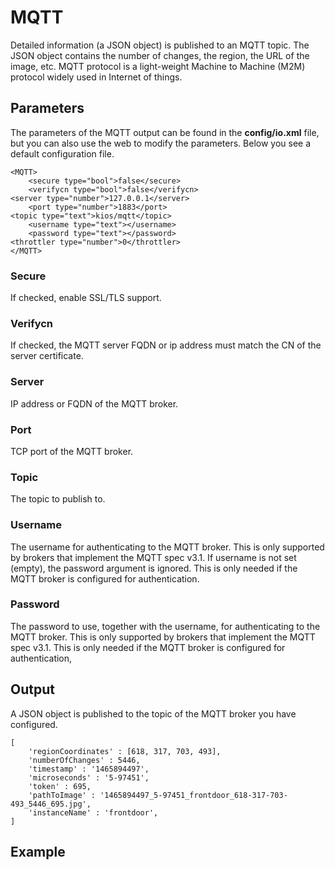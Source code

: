 # MQTT

Detailed information (a JSON object) is published to an MQTT topic. The JSON object contains the number of changes, the region, the URL of the image, etc.
MQTT protocol is a light-weight Machine to Machine (M2M) protocol widely used in Internet of things.

## Parameters

The parameters of the MQTT output can be found in the **config/io.xml** file, but you can also use the web to modify the parameters. Below you see a default configuration file.

    <MQTT>
        <secure type="bool">false</secure>
        <verifycn type="bool">false</verifycn>
	<server type="number">127.0.0.1</server> 
        <port type="number">1883</port>
	<topic type="text">kios/mqtt</topic>
        <username type="text"></username>
        <password type="text"></password>
	<throttler type="number">0</throttler> 
    </MQTT>

### Secure

If checked, enable SSL/TLS support.

### Verifycn

If checked, the MQTT server FQDN or ip address must match the CN of the server certificate.

### Server

IP address or FQDN of the MQTT broker.

### Port

TCP port of the MQTT broker.

### Topic

The topic to publish to.

### Username

The username for authenticating to the MQTT broker. This is only supported by brokers that implement the MQTT spec v3.1. If username is not set (empty), the password argument is ignored. This is only needed if the MQTT broker is configured for authentication. 

### Password

The password to use, together with the username, for authenticating to the MQTT broker. This is only supported by brokers that implement the MQTT spec v3.1. This is only needed if the MQTT broker is configured for authentication,

## Output

A JSON object is published to the topic of the MQTT broker you have configured.

	[
 		'regionCoordinates' : [618, 317, 703, 493],
  		'numberOfChanges' : 5446,
  		'timestamp' : '1465894497',
  		'microseconds' : '5-97451',
  		'token' : 695,
  		'pathToImage' : '1465894497_5-97451_frontdoor_618-317-703-493_5446_695.jpg',
  		'instanceName' : 'frontdoor',
	]

## Example
